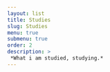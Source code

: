 ```yaml
---
layout: list
title: Studies
slug: Studies
menu: true
submenu: true
order: 2
description: >
 *What i am studied, studying.*
---
```

